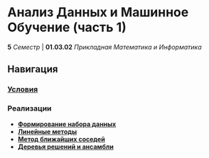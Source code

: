 # Анализ Данных и Машинное Обучение (часть 1)

**5** _Семестр_ | **01.03.02** _Прикладная Математика и Информатика_

## Навигация

### **[Условия](./Public/)**

### Реализации

- **[Формирование набора данных](./Lab-1/)**
- **[Линейные методы](./Lab-2/)**
- **[Метод ближайших соседей](./Lab-3/)**
- **[Деревья решений и ансамбли](./Lab-4/)**

